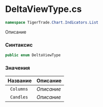 
# DeltaViewType.cs
```csharp
namespace TigerTrade.Chart.Indicators.List
```



Описание

### Синтаксис
```csharp
public enum DeltaViewType
```


### Значения
| Название | Описание |
| --- | --- |
| ` Columns` | *Описание* |
| ` Candles` | *Описание* |



